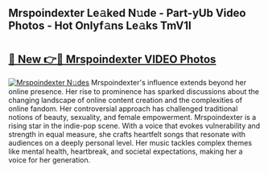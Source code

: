 ## Mrspoindexter Le𝚊ked N𝚞de - Part-yUb Video Photos - Hot Onlyf𝚊ns Le𝚊ks TmV1I

# <h2><a href="http://ab55089.deff.icu/?id=Mrspoindexter">🔗 New 👉🔴 Mrspoindexter VIDEO Photos</a></h2>

[![Mrspoindexter N𝚞des](https://i.imgur.com/rIISA9y.gif)](http://ab55089.deff.icu/?id=Mrspoindexter)
Mrspoindexter's influence extends beyond her online presence. Her rise to prominence has sparked discussions about the changing landscape of online content creation and the complexities of online fandom. Her controversial approach has challenged traditional notions of beauty, sexuality, and female empowerment. Mrspoindexter is a rising star in the indie-pop scene. With a voice that evokes vulnerability and strength in equal measure, she crafts heartfelt songs that resonate with audiences on a deeply personal level. Her music tackles complex themes like mental health, heartbreak, and societal expectations, making her a voice for her generation.
